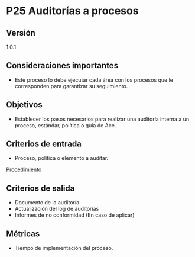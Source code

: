# P25 Auditorías a procesos

## Versión

1.0.1

## Consideraciones importantes

- Este proceso lo debe ejecutar cada área con los procesos que le corresponden para garantizar su seguimiento.

## Objetivos

- Establecer los pasos necesarios para realizar una auditoría interna a un proceso, estándar, política o guía de Ace.

## Criterios de entrada

- Proceso, política o elemento a auditar.

[Procedimiento](P25%20Auditori%CC%81as%20a%20procesos%20386d7b5b7b17435eb70e22f8f6ee7f08/Procedimiento%20f7d5472bf92f4cccb1dcef14ba920936.csv)

## Criterios de salida

- Documento de la auditoría.
- Actualización del log de auditorías
- Informes de no conformidad (En caso de aplicar)

## Métricas

- Tiempo de implementación del proceso.